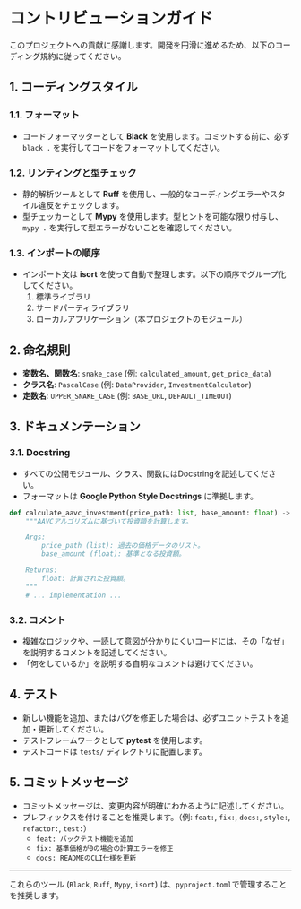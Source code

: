 # コントリビューションガイド

このプロジェクトへの貢献に感謝します。開発を円滑に進めるため、以下のコーディング規約に従ってください。

## 1. コーディングスタイル

### 1.1. フォーマット
- コードフォーマッターとして **Black** を使用します。コミットする前に、必ず `black .` を実行してコードをフォーマットしてください。

### 1.2. リンティングと型チェック
- 静的解析ツールとして **Ruff** を使用し、一般的なコーディングエラーやスタイル違反をチェックします。
- 型チェッカーとして **Mypy** を使用します。型ヒントを可能な限り付与し、`mypy .` を実行して型エラーがないことを確認してください。

### 1.3. インポートの順序
- インポート文は **isort** を使って自動で整理します。以下の順序でグループ化してください。
  1. 標準ライブラリ
  2. サードパーティライブラリ
  3. ローカルアプリケーション（本プロジェクトのモジュール）

## 2. 命名規則
- **変数名、関数名**: `snake_case` (例: `calculated_amount`, `get_price_data`)
- **クラス名**: `PascalCase` (例: `DataProvider`, `InvestmentCalculator`)
- **定数名**: `UPPER_SNAKE_CASE` (例: `BASE_URL`, `DEFAULT_TIMEOUT`)

## 3. ドキュメンテーション

### 3.1. Docstring
- すべての公開モジュール、クラス、関数にはDocstringを記述してください。
- フォーマットは **Google Python Style Docstrings** に準拠します。

```python
def calculate_aavc_investment(price_path: list, base_amount: float) -> float:
    """AAVCアルゴリズムに基づいて投資額を計算します。

    Args:
        price_path (list): 過去の価格データのリスト。
        base_amount (float): 基準となる投資額。

    Returns:
        float: 計算された投資額。
    """
    # ... implementation ...
```

### 3.2. コメント
- 複雑なロジックや、一読して意図が分かりにくいコードには、その「なぜ」を説明するコメントを記述してください。
- 「何をしているか」を説明する自明なコメントは避けてください。

## 4. テスト
- 新しい機能を追加、またはバグを修正した場合は、必ずユニットテストを追加・更新してください。
- テストフレームワークとして **pytest** を使用します。
- テストコードは `tests/` ディレクトリに配置します。

## 5. コミットメッセージ
- コミットメッセージは、変更内容が明確にわかるように記述してください。
- プレフィックスを付けることを推奨します。（例: `feat:`, `fix:`, `docs:`, `style:`, `refactor:`, `test:`）
  - `feat: バックテスト機能を追加`
  - `fix: 基準価格が0の場合の計算エラーを修正`
  - `docs: READMEのCLI仕様を更新`

---
これらのツール (`Black`, `Ruff`, `Mypy`, `isort`) は、`pyproject.toml`で管理することを推奨します。
